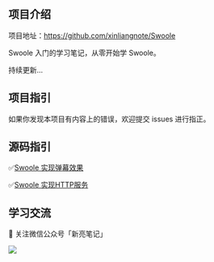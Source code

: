 ## 项目介绍

项目地址：https://github.com/xinliangnote/Swoole

Swoole 入门的学习笔记，从零开始学 Swoole。

持续更新... 

## 项目指引

如果你发现本项目有内容上的错误，欢迎提交 issues 进行指正。

## 源码指引

:white_check_mark:[Swoole 实现弹幕效果](https://github.com/xinliangnote/Swoole/blob/master/codes/04-Swoole%20WebSocket%20的应用)

:white_check_mark:[Swoole 实现HTTP服务](https://github.com/xinliangnote/Swoole/blob/master/codes/05-Swoole%20HTTP%20的应用)

## 学习交流

:star2: 关注微信公众号「新亮笔记」

![](https://github.com/xinliangnote/Go/blob/master/00-基础语法/images/qr.jpg)
